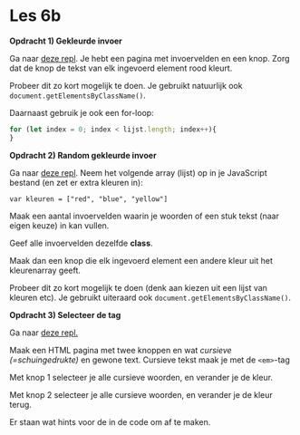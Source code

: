 # Les 6b

**Opdracht 1) Gekleurde invoer**

Ga naar [deze repl](https://replit.com/@mevrHermans/pidk-k4-m2-l6-opdracht-1). Je hebt een pagina met invoervelden en een knop. Zorg dat de knop de tekst van elk ingevoerd element rood kleurt.

Probeer dit zo kort mogelijk te doen. Je gebruikt natuurlijk ook `document.getElementsByClassName()`.

Daarnaast gebruik je ook een for-loop:

```javascript
for (let index = 0; index < lijst.length; index++){
}
```

**Opdracht 2) Random gekleurde invoer**

Ga naar [deze repl](https://replit.com/@mevrHermans/pidk-k4-m2-l6-opdracht-2). Neem het volgende array (lijst) op in je JavaScript bestand (en zet er extra kleuren in):

`var kleuren = ["red", "blue", "yellow"]`

Maak een aantal invoervelden waarin je woorden of een stuk tekst (naar eigen keuze) in kan vullen.

Geef alle invoervelden dezelfde **class**.

Maak dan een knop die elk ingevoerd element een andere kleur uit het kleurenarray geeft.

Probeer dit zo kort mogelijk te doen (denk aan kiezen uit een lijst van kleuren etc). Je gebruikt uiteraard ook `document.getElementsByClassName()`.

**Opdracht 3) Selecteer de tag**

Ga naar [deze repl.](https://replit.com/@mevrHermans/pidk-k4-m2-l6-opdracht-3)

Maak een HTML pagina met twee knoppen en wat _cursieve (=schuingedrukte)_ en gewone text. Cursieve tekst maak je met de `<em>`-tag

Met knop 1 selecteer je alle cursieve woorden, en verander je de kleur.

Met knop 2 selecteer je alle cursieve woorden, en verander je de kleur terug.

Er staan wat hints voor de in de code om af te maken.
